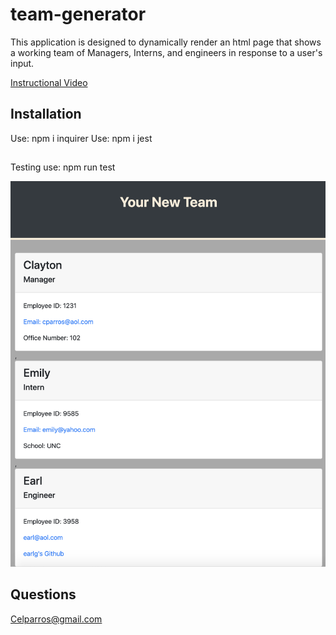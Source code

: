 # team-generator

This application is designed to dynamically render an html page that shows a working team of Managers, Interns, and engineers in response to a user's input.

[Instructional Video](https://drive.google.com/file/d/1gatuizWuNMWqL-xjf3FoBmM8YMSPkECM/view)

## Installation

Use: npm i inquirer 
Use: npm i jest

##
Testing use: npm run test

![screenshot](./images/team-final.png)

## Questions
Celparros@gmail.com
